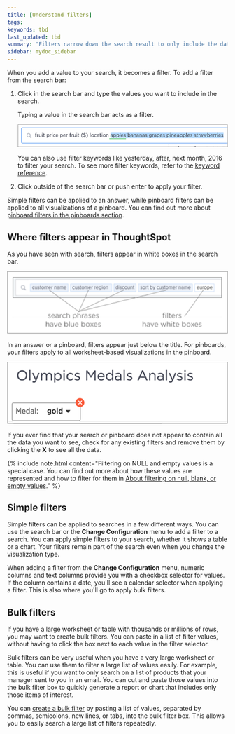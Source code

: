 ```yaml
---
title: [Understand filters]
tags:
keywords: tbd
last_updated: tbd
summary: "Filters narrow down the search result to only include the data you want to see."
sidebar: mydoc_sidebar
---
```

When you add a value to your search, it becomes a filter. To add a filter from the search bar:

1. Click in the search bar and type the values you want to include in the search.

    Typing a value in the search bar acts as a filter.

    ![](/pages/images/filter_from_the_search_bar.png "Filter from the search bar")

    You can also use filter keywords like yesterday, after, next month, 2016 to filter your search. To see more filter keywords, refer to the [keyword reference](/pages/reference/keyword_reference.html#).

2. Click outside of the search bar or push enter to apply your filter.

Simple filters can be applied to an answer, while pinboard filters can be applied to all visualizations of a pinboard. You can find out more about [pinboard filters in the pinboards section](/pages/complex_searches/pinboard_filters.html#).


## Where filters appear in ThoughtSpot

As you have seen with search, filters appear in white boxes in the search bar.

 ![](/pages/images/search_bar_with_phrases_boxed.png "Search bar with filters")

In an answer or a pinboard, filters appear just below the title. For pinboards, your filters apply to all worksheet-based visualizations in the pinboard.

 ![](/pages/images/filter_appears.png "Pinboard filters")

If you ever find that your search or pinboard does not appear to contain all the data you want to see, check for any existing filters and remove them by clicking the **X** to see all the data.

{% include note.html content="Filtering on NULL and empty values is a special case. You can find out more about how these values are represented and how to filter for them in [About filtering on null, blank, or empty values](about_filters_for_null.html#)." %}

## Simple filters

Simple filters can be applied to searches in a few different ways. You can use the search bar or the **Change Configuration** menu to add a filter to a search. You can apply simple filters to your search, whether it shows a table or a chart. Your filters remain part of the search even when you change the visualization type.

When adding a filter from the **Change Configuration** menu, numeric columns and text columns provide you with a checkbox selector for values. If the column contains a date, you'll see a calendar selector when applying a filter. This is also where you'll go to apply bulk filters.

## Bulk filters

If you have a large worksheet or table with thousands or millions of rows, you may want to create bulk filters. You can paste in a list of filter values, without having to click the box next to each value in the filter selector.

Bulk filters can be very useful when you have a very large worksheet or table. You can use them to filter a large list of values easily. For example, this is useful if you want to only search on a list of products that your manager sent to you in an email. You can cut and paste those values into the bulk filter box to quickly generate a report or chart that includes only those items of interest.

You can [create a bulk filter](/pages/complex_searches/create_bulk_filter.html) by pasting a list of values, separated by commas, semicolons, new lines, or tabs, into the bulk filter box. This allows you to easily search a large list of filters repeatedly.
